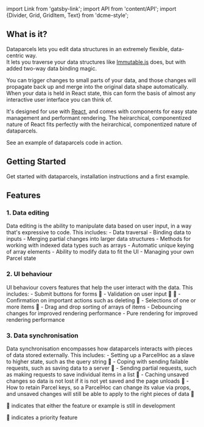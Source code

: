 import Link from 'gatsby-link';
import API from 'content/API';
import {Divider, Grid, GridItem, Text} from 'dcme-style';

## What is it?

Dataparcels lets you edit data structures in an extremely flexible, data-centric way.<br />
It lets you traverse your data structures like [Immutable.js](https://facebook.github.io/immutable-js/) does, but with added two-way data binding magic.

You can trigger changes to small parts of your data, and those changes will propagate back up and merge into the original data shape automatically. When your data is held in React state, this can form the basis of almost any interactive user interface you can think of.

It's designed for use with [React](https://reactjs.org/), and comes with components for easy state management and performant rendering. The heirarchical, componentized nature of React fits perfectly with the heirarchical, componentized nature of dataparcels.

<Text modifier="weightKilo"><Link to="/data-editing">See an example of dataparcels code in action</Link></Text>.

<Divider />

## Getting Started

<Link to="/getting-started">Get started with dataparcels</Link>, installation instructions and a first example.

<Divider />

## Features

### 1. Data editing

<Link to="/data-editing">Data editing</Link> is the ability to manipulate data based on user input, in a way that's expressive to code. This includes:
- <Link to="/data-editing">Data traversal</Link>
- <Link to="/data-editing">Binding data to inputs</Link>
- <Link to="/data-editing">Merging partial changes</Link> into larger data structures
- Methods for working with <Link to="/data-editing#Indexed-data-types">indexed data types</Link> such as arrays
- <Link to="/data-editing#Indexed-data-types">Automatic unique keying</Link> of array elements
- Ability to <Link to="/data-editing#Modifying-data-to-fit-the-UI">modify data to fit the UI</Link>
- <Link to="/data-editing#Managing-your-own-Parcel-state">Managing your own Parcel state</Link>

### 2. UI behaviour

<Link to="/ui-behaviour">UI behaviour</Link> covers features that help the user interact with the data. This includes:
- <Link to="/ui-behaviour#submit-buttons">Submit buttons</Link> for forms 🚧
- <Link to="/ui-behaviour#validation">Validation</Link> on user input 🚀 🚧
- <Link to="/ui-behaviour#confirmation">Confirmation</Link> on important actions such as deleting 🚧
- <Link to="/ui-behaviour#selections">Selections</Link> of one or more items 🚧
- <Link to="/ui-behaviour#drag-and-drop">Drag and drop sorting</Link> of arrays of items
- <Link to="/ui-behaviour#debouncing-changes">Debouncing changes</Link> for improved rendering performance
- <Link to="/ui-behaviour#pure-rendering">Pure rendering</Link> for improved rendering performance

### 3. Data synchronisation

<Link to="/data-synchronisation">Data synchronisation</Link> encompasses how dataparcels interacts with pieces of data stored externally. This includes:
- Setting up a <Link to="/data-synchronisation#ParcelHoc-as-a-slave">ParcelHoc as a slave</Link> to higher state, such as the query string 🚧
- Coping with <Link to="/data-synchronisation#Sending-failable-requests">sending failable requests</Link>, such as saving data to a server 🚧
- <Link to="/data-synchronisation#Sending-partial-requests">Sending partial requests</Link>, such as making requests to save individual items in a list 🚧
- <Link to="/data-synchronisation#Caching-unsaved-changes">Caching unsaved changes</Link> so data is not lost if it is not yet saved and the page unloads 🚧
- How to <Link to="/data-synchronisation#Retaining-Parcel-keys">retain Parcel keys</Link>, so a ParcelHoc can change its value via props, and unsaved changes will still be able to apply to the right pieces of data 🚧


<p className="Text Text-small Text-emphasis">🚧 indicates that either the feature or example is still in development</p>
<p className="Text Text-small Text-emphasis">🚀 indicates a priority feature</p>

<Divider />

